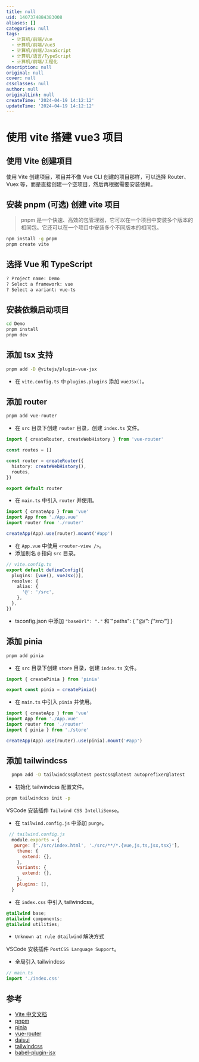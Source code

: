 ```yaml
---
title: null
uid: 1407374884383008
aliases: []
categories: null
tags:
  - 计算机/前端/Vue
  - 计算机/前端/Vue3
  - 计算机/前端/JavaScript
  - 计算机/语言/TypeScript
  - 计算机/前端/工程化
description: null
original: null
cover: null
cssclasses: null
author: null
originalLink: null
createTime: '2024-04-19 14:12:12'
updateTime: '2024-04-19 14:12:12'
---
```


# 使用 vite 搭建 vue3 项目

## 使用 Vite 创建项目

使用 Vite 创建项目，项目并不像 Vue CLI 创建的项目那样，可以选择 Router、Vuex 等，而是直接创建一个空项目，然后再根据需要安装依赖。

## 安装 pnpm (可选) 创建 vite 项目

> pnpm 是一个快速、高效的包管理器，它可以在一个项目中安装多个版本的相同包。它还可以在一个项目中安装多个不同版本的相同包。

```bash
npm install -g pnpm
pnpm create vite
```

## 选择 Vue 和 TypeScript

```bash
? Project name: Demo
? Select a framework: vue
? Select a variant: vue-ts
```

## 安装依赖启动项目

```bash
cd Demo
pnpm install
pnpm dev
```

## 添加 tsx 支持

```bash
pnpm add -D @vitejs/plugin-vue-jsx
```

- 在 `vite.config.ts` 中 `plugins.plugins` 添加 `vueJsx()`。

## 添加 router

```bash
pnpm add vue-router
```

- 在 `src` 目录下创建 `router` 目录，创建 `index.ts` 文件。

```ts
import { createRouter, createWebHistory } from 'vue-router'

const routes = []

const router = createRouter({
  history: createWebHistory(),
  routes,
})

export default router
```

- 在 `main.ts` 中引入 `router` 并使用。

```ts
import { createApp } from 'vue'
import App from './App.vue'
import router from './router'

createApp(App).use(router).mount('#app')
```

- 在 `App.vue` 中使用 `<router-view />`。
- 添加别名 `@` 指向 `src` 目录。

```ts
// vite.config.ts
export default defineConfig({
  plugins: [vue(), vueJsx()],
  resolve: {
    alias: {
      '@': '/src',
    },
  },
})
```

- tsconfig.json 中添加 `"baseUrl": "."` 和`"paths": { "@/_": ["src/_"] }

## 添加 pinia

```bash
pnpm add pinia
```

- 在 `src` 目录下创建 `store` 目录，创建 `index.ts` 文件。

```ts
import { createPinia } from 'pinia'

export const pinia = createPinia()
```

- 在 `main.ts` 中引入 `pinia` 并使用。

```ts
import { createApp } from 'vue'
import App from './App.vue'
import router from './router'
import { pinia } from './store'

createApp(App).use(router).use(pinia).mount('#app')
```

## 添加 tailwindcss

```bash
  pnpm add -D tailwindcss@latest postcss@latest autoprefixer@latest
```

- 初始化 tailwindcss 配置文件。

```bash
pnpm tailwindcss init -p
```

VSCode 安装插件 `Tailwind CSS IntelliSense`。

- 在 `tailwind.config.js` 中添加 `purge`。

```js
 // tailwind.config.js
  module.exports = {
   purge: ['./src/index.html', './src/**/*.{vue,js,ts,jsx,tsx}'],
    theme: {
      extend: {},
    },
    variants: {
      extend: {},
    },
    plugins: [],
  }
```

- 在 `index.css` 中引入 tailwindcss。

```css
@tailwind base;
@tailwind components;
@tailwind utilities;
```

- `Unknown at rule @tailwind` 解決方式

VSCode 安装插件 `PostCSS Language Support`。

- 全局引入 tailwindcss

```ts
// main.ts
import './index.css'
```

## 参考

- [Vite 中文文档](https://cn.vitejs.dev/guide/)
- [pnpm](https://pnpm.io/)
- [pinia](https://pinia.esm.dev/)
- [vue-router](https://next.router.vuejs.org/zh/)
- [daisui](https://daisyui.com/)
- [tailwindcss](https://tailwindcss.com/)
- [babel-plugin-jsx](https://github.com/vuejs/babel-plugin-jsx)
